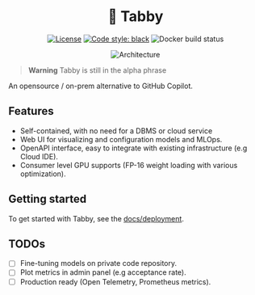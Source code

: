 <div align="center">

# 🐾 Tabby

[![License](https://img.shields.io/badge/License-Apache_2.0-blue.svg)](https://opensource.org/licenses/Apache-2.0)
[![Code style: black](https://img.shields.io/badge/code%20style-black-000000.svg)](https://github.com/psf/black)
![Docker build status](https://img.shields.io/github/actions/workflow/status/TabbyML/tabby/docker.yml?label=docker%20image%20build)

![Architecture](https://user-images.githubusercontent.com/388154/227843028-e558ec79-443b-49c9-9991-15d7b2d90525.png)

</div>

> **Warning**
> Tabby is still in the alpha phrase

An opensource / on-prem alternative to GitHub Copilot.

## Features

* Self-contained, with no need for a DBMS or cloud service
* Web UI for visualizing and configuration models and MLOps.
* OpenAPI interface, easy to integrate with existing infrastructure (e.g Cloud IDE).
* Consumer level GPU supports (FP-16 weight loading with various optimization).

## Getting started
To get started with Tabby, see the [docs/deployment](./docs/deployment).

## TODOs

* [ ] Fine-tuning models on private code repository.
* [ ] Plot metrics in admin panel (e.g acceptance rate).
* [ ] Production ready (Open Telemetry, Prometheus metrics).
